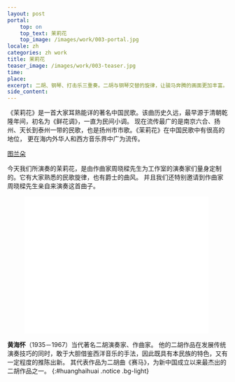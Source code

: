 ```yaml
---
layout: post
portal:
    top: on
    top_text: 茉莉花
    top_image: /images/work/003-portal.jpg
locale: zh
categories: zh work
title: 茉莉花
teaser_image: /images/work/003-teaser.jpg
time: 
place: 
excerpt: 二胡、钢琴、打击乐三重奏。二胡与钢琴交替的旋律，让骏马奔腾的画面更加丰富。打击乐木鱼的演奏，模仿了马蹄声“得得”的壮观场面。
side_content: 
---
```


《茉莉花》是一首大家耳熟能详的著名中国民歌。该曲历史久远，最早源于清朝乾隆年间，初名为《鲜花调》，一直为民间小调。
现在流传最广的是南京六合、扬州、天长到泰州一带的民歌，也是扬州市市歌。《茉莉花》在中国民歌中有很高的地位，
更在海内外华人和西方音乐界中广为流传。

[图兰朵](https://www.youtube.com/watch?v=-PkS2HQj9ZE)

今天我们所演奏的茉莉花，是由作曲家周晓樑先生为工作室的演奏家们量身定制的。它有大家熟悉的民歌旋律，也有爵士的曲风。
并且我们还特别邀请到作曲家周晓樑先生亲自来演奏这首曲子。

<figure class="video-container">
    <iframe width="420" height="315" src="//www.youtube.com/embed/m4X37CWHYyU" frameborder="0" allowfullscreen></iframe>
</figure>

<i class="icon-note icon-inline"></i><b>黄海怀</b>（1935－1967）当代著名二胡演奏家、作曲家。
他的二胡作品在发展传统演奏技巧的同时，敢于大胆借鉴西洋音乐的手法，因此既具有本民族的特色，又有一定程度的推陈出新。
其代表作品为二胡曲《赛马》，为新中国成立以来最杰出的二胡作品之一。
{:#huanghaihuai .notice .bg-light}